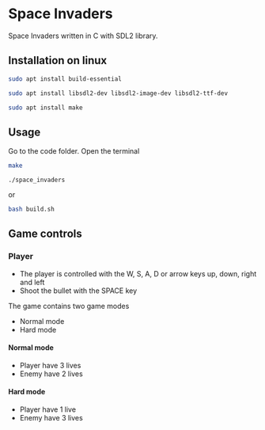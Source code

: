 # Space Invaders

Space Invaders written in C with SDL2 library.

## Installation on linux

```bash
sudo apt install build-essential
```

```bash
sudo apt install libsdl2-dev libsdl2-image-dev libsdl2-ttf-dev
```

```bash
sudo apt install make
```


## Usage

Go to the code folder. Open the terminal

```bash 
make
```
```
./space_invaders
```

or

```bash 
bash build.sh
```


## Game controls
### Player
- The player is controlled with the W, S, A, D or arrow keys up, down, right and left
- Shoot the bullet with the SPACE key


The game contains two game modes
- Normal mode 
- Hard mode 

#### Normal mode 
- Player have 3 lives
- Enemy have 2 lives 


#### Hard mode 
- Player have 1 live
- Enemy have 3 lives
